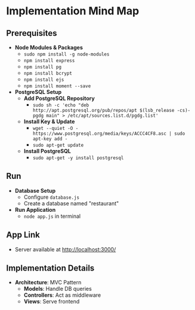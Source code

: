 # Implementation Mind Map

## Prerequisites
- **Node Modules & Packages**
  - `sudo npm install -g node-modules`
  - `npm install express`
  - `npm install pg`
  - `npm install bcrypt`
  - `npm install ejs`
  - `npm install moment --save`
- **PostgreSQL Setup**
  - **Add PostgreSQL Repository**
    - `sudo sh -c 'echo "deb http://apt.postgresql.org/pub/repos/apt $(lsb_release -cs)-pgdg main" > /etc/apt/sources.list.d/pgdg.list'`
  - **Install Key & Update**
    - `wget --quiet -O - https://www.postgresql.org/media/keys/ACCC4CF8.asc | sudo apt-key add -`
    - `sudo apt-get update`
  - **Install PostgreSQL**
    - `sudo apt-get -y install postgresql`

## Run
- **Database Setup**
  - Configure `database.js`
  - Create a database named "restaurant"
- **Run Application**
  - `node app.js` in terminal

## App Link
- Server available at [http://localhost:3000/](http://localhost:3000/)

## Implementation Details
- **Architecture**: MVC Pattern
  - **Models**: Handle DB queries
  - **Controllers**: Act as middleware
  - **Views**: Serve frontend
<!-- ## Error Handling
- **Database Lock Error**: `/var/cache/debconf/config.dat is locked by another process`
  - `sudo fuser -v /var/cache/debconf/config.dat`
  - `sudo kill PID`
- **Other Errors**: Logged to console using `.catch(err -> console.log(err))`
-->

